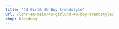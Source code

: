 ```yaml
---
title: "4U Girl& 4U Boy trendstyle"
url: /lohr-am-main/4u-girlund-4u-boy-trendstyle/
shop: Kleidung
---
```

